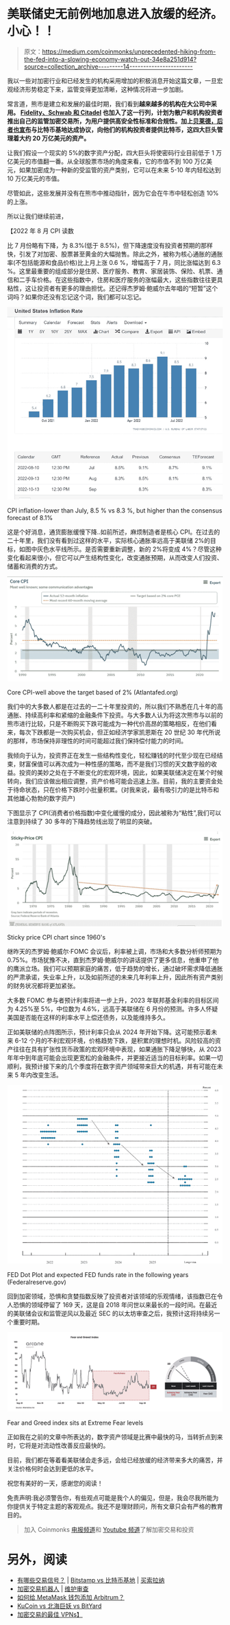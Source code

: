 # 美联储史无前例地加息进入放缓的经济。小心！！

> 原文：<https://medium.com/coinmonks/unprecedented-hiking-from-the-fed-into-a-slowing-economy-watch-out-34e8a251d914?source=collection_archive---------14----------------------->

我以一些对加密行业和已经发生的机构采用增加的积极消息开始这篇文章，一旦宏观经济形势稳定下来，监管变得更加清晰，这种情况将进一步加剧。

常言道，熊市是建立和发展的最佳时期，我们看到**越来越多的机构在大公司中采用。 [Fidelity、Schwab 和 Citadel](https://www.coindesk.com/business/2022/09/13/charles-schwab-citadel-fidelity-and-others-start-crypto-exchange-edx-markets/) 也加入了这一行列，计划为散户和机构投资者推出自己的监管加密交易所，为用户提供高安全性标准和合规性。加上[贝莱德，后者也宣布](https://blog.coinbase.com/coinbase-selected-by-blackrock-provide-aladdin-clients-access-to-crypto-trading-and-custody-via-b9e7144f313d)与比特币基地达成协议，向他们的机构投资者提供比特币，这四大巨头管理着大约 20 万亿美元的资产。**

让我们假设一个现实的 5%的数字资产分配，四大巨头将使密码行业目前低于 1 万亿美元的市值翻一番。从全球股票市场的角度来看，它的市值不到 100 万亿美元，如果加密成为一种新的受监管的资产类别，它可以在未来 5-10 年内轻松达到 10 万亿美元的市值。

尽管如此，这些发展并没有在熊市中推动指针，因为它会在牛市中轻松创造 10%的上涨。

所以让我们继续前进，

【2022 年 8 月 CPI 读数

比 7 月份略有下降，为 8.3%(低于 8.5%)，但下降速度没有投资者预期的那样快，引发了对加密、股票甚至黄金的大幅抛售。除此之外，被称为核心通胀的通胀率(不包括能源和食品价格)比上月上涨 0.6 %，增幅高于 7 月，同比涨幅达到 6.3 %。这里最重要的组成部分是住房、医疗服务、教育、家居装饰、保险、机票、通信和二手车价格。在这些指数中，住房和医疗服务的涨幅最大，这些指数往往更具粘性，这让投资者有更多的理由担忧。还记得杰罗姆·鲍威尔去年唱的“短暂”这个词吗？如果你还没有忘记这个词，我们都可以忘记。

![](img/6a9b2f0d4d8bf58478a4d5e119dd0c4a.png)

CPI inflation-lower than July, 8.5 % vs 8.3 %, but higher than the consensus forecast of 8.1%

这是个好消息，通货膨胀缓慢下降..如前所述，麻烦制造者是核心 CPI。在过去的二十年里，我们没有看到过这样的水平，实际核心通胀率远高于美联储 2%的目标，如图中灰色水平线所示。是否需要重新调整，新的 2%将变成 4%？尽管这种变化看起来很小，但它可以产生结构性变化，改变通胀预期，从而改变人们投资、储蓄和消费的方式。

![](img/94b8f265d0ba056b1b2a4339226b79df.png)

Core CPI-well above the target based of 2% (Atlantafed.org)

我们中的大多数人都是在过去的一二十年里投资的，所以我们不熟悉在几十年的高通胀、持续高利率和紧缩的金融条件下投资。与大多数人认为将这次熊市与以前的熊市进行比较，只是不断购买下跌可能成为一种代价高昂的策略相反，在他们看来，每次下跌都是一次购买机会，但正如经济学家凯恩斯在 20 世纪 30 年代所说的那样，市场保持非理性的时间可能超过我们保持偿付能力的时间。

我倾向于认为，投资界正在发生一些结构性变化，轻松赚钱的时代至少现在已经结束，财富保值可以再次成为一种性感的策略，而不是我们习惯的天文数字般的收益。投资的美妙之处在于不断变化的宏观环境，因此，如果美联储决定在某个时候转向，我们应该做出相应调整，资产价格可能会迅速上涨。目前，我的主要资金处于待命状态，只在价格下跌时小批量积累。(对我来说，最有吸引力的是比特币和其他雄心勃勃的数字资产)

下图显示了 CPI(消费者价格指数)中变化缓慢的成分，因此被称为“粘性”,我们可以注意到持续了 30 多年的下降趋势线出现了明显的突破。

![](img/744594966d63dde2ef80d7d68d1ff5d7.png)

Sticky price CPI chart since 1960's

继昨天的杰罗姆·鲍威尔·FOMC 会议后，利率被上调，市场和大多数分析师预期为 0.75%。市场犹豫不决，直到杰罗姆·鲍威尔的讲话提供了更多信息，他重申了他的鹰派立场。我们可以预期家庭的痛苦，低于趋势的增长，通过破坏需求降低通胀的严肃承诺，失业率上升，以及如前所述的未来几年利率上升，因此所有资产类别的财务状况都将更加紧张。

大多数 FOMC 参与者预计利率将进一步上升，2023 年联邦基金利率的目标区间为 4.25%至 5%，中位数为 4.6%，远高于美联储在 6 月份的预测。许多人怀疑美国是否能在这样的利率水平上偿还债务，以及能维持多久。

正如美联储的点阵图所示，预计利率只会从 2024 年开始下降。这可能预示着未来 6-12 个月的不利宏观环境，价格趋势下跌，是积累的理想时机。风险较高的资产往往在具有扩张性货币政策的宏观环境中表现，如果通胀下降足够快，从 2023 年年中到年底可能会出现更宽松的金融条件，并更接近适当的目标利率。如果一切顺利，我预计接下来的几个季度将在数字资产领域带来巨大的机遇，并有可能在未来 5 年内改变生活。

![](img/108d3640b2e1eaf1bcc66788de63048b.png)

FED Dot Plot and expected FED funds rate in the following years (Federalreserve.gov)

回到加密领域，恐惧和贪婪指数反映了投资者对该领域的乐观情绪，该指数已在令人恐惧的领域停留了 169 天，这是自 2018 年问世以来最长的一段时间。在最近的美联储会议和监管逆风以及最近 SEC 的以太坊审查之后，我预计这将持续另一个重要时期。

![](img/c81b1f4886b4b34a00ec8aa317ae9a2c.png)

Fear and Greed index sits at Extreme Fear levels

正如我在之前的文章中所表达的，数字资产领域是比赛中最快的马，当转折点到来时，它将是对流动性改善反应最快的。

目前，我们都在等着看美联储会走多远，会给已经放缓的经济带来多大的痛苦，并关注价格何时会达到更低的水平。

祝您有美好的一天，感谢您的阅读！

免责声明:我必须警告你，有些观点可能是我个人的偏见，但是，我会尽我所能为你提供关于特定主题的客观观点。我还不是理财顾问，所有文章只会有严格的教育目的。

> 加入 Coinmonks [电报频道](https://t.me/coincodecap)和 [Youtube 频道](https://www.youtube.com/c/coinmonks/videos)了解加密交易和投资

# 另外，阅读

*   [有哪些交易信号？](https://coincodecap.com/trading-signal) | [Bitstamp vs 比特币基地](https://coincodecap.com/bitstamp-coinbase) | [买索拉纳](https://coincodecap.com/buy-solana)
*   [加密交易机器人](/coinmonks/crypto-trading-bot-c2ffce8acb2a) | [维护审查](https://coincodecap.com/uphold-review)
*   [如何给 MetaMask 钱包添加 Arbitrum？](https://coincodecap.com/how-to-add-arbitrum-to-metamask-wallet)
*   [KuCoin vs 北海巨妖 vs BitYard](https://coincodecap.com/kucoin-vs-kraken-vs-bityard)
*   [加密交易的最佳 VPNs】](https://coincodecap.com/best-vpns-for-crypto-trading)